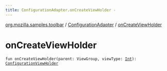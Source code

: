 ```yaml
---
title: ConfigurationAdapter.onCreateViewHolder - 
---
```


[org.mozilla.samples.toolbar](../index.html) / [ConfigurationAdapter](index.html) / [onCreateViewHolder](./on-create-view-holder.html)

# onCreateViewHolder

`fun onCreateViewHolder(parent: ViewGroup, viewType: `[`Int`](https://kotlinlang.org/api/latest/jvm/stdlib/kotlin/-int/index.html)`): `[`ConfigurationViewHolder`](../-configuration-view-holder/index.html)